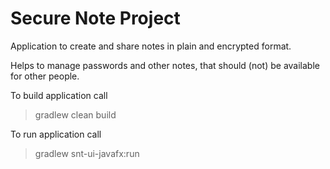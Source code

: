 # Secure Note Project

Application to create and share notes in plain and encrypted format.

Helps to manage passwords and other notes, that should (not) be available for other people.

To build application call
> gradlew clean build

To run application call
> gradlew snt-ui-javafx:run 